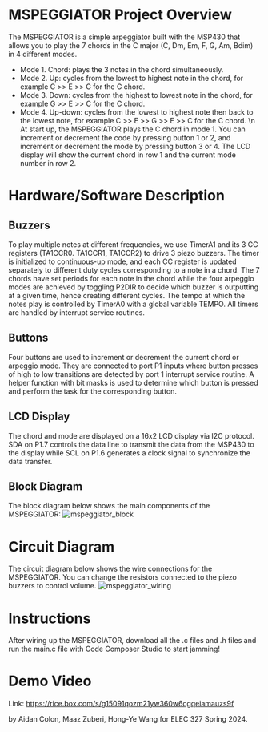 # MSPEGGIATOR Project Overview
The MSPEGGIATOR is a simple arpeggiator built with the MSP430 that allows you to play the 7 chords in the C major (C, Dm, Em, F, G, Am, Bdim) in 4 different modes.
- Mode 1. Chord:   plays the 3 notes in the chord simultaneously.
- Mode 2. Up:      cycles from the lowest to highest note in the chord, for example C >> E >> G for the C chord. 
- Mode 3. Down:    cycles from the highest to lowest note in the chord, for example G >> E >> C for the C chord.
- Mode 4. Up-down: cycles from the lowest to highest note then back to the lowest note, for example C >> E >> G >> E >> C for the C chord. \n
At start up, the MSPEGGIATOR plays the C chord in mode 1. You can increment or decrement the code by pressing button 1 or 2, and increment or decrement the mode by pressing button 3 or 4. The LCD display will show the current chord in row 1 and the current mode number in row 2.

# Hardware/Software Description
## Buzzers
To play multiple notes at different frequencies, we use TimerA1 and its 3 CC registers (TA1CCR0. TA1CCR1, TA1CCR2) to drive 3 piezo buzzers. The timer is initialized to continuous-up mode, and each CC register is updated separately to different duty cycles corresponding to a note in a chord. The 7 chords have set periods for each note in the chord while the four arpeggio modes are achieved by toggling P2DIR to decide which buzzer is outputting at a given time, hence creating different cycles. The tempo at which the notes play is controlled by TimerA0 with a global variable TEMPO. All timers are handled by interrupt service routines.

## Buttons
Four buttons are used to increment or decrement the current chord or arpeggio mode. They are connected to port P1 inputs where button presses of high to low transitions are detected by port 1 interrupt service routine. A helper function with bit masks is used to determine which button is pressed and perform the task for the corresponding button.

## LCD Display
The chord and mode are displayed on a 16x2 LCD display via I2C protocol. SDA on P1.7 controls the data line to transmit the data from the MSP430 to the display while SCL on P1.6 generates a clock signal to synchronize the data transfer.

## Block Diagram
The block diagram below shows the main components of the MSPEGGIATOR:
![mspeggiator_block](https://github.com/aidcol/elec327-final-project/assets/85061507/98978fad-2cf9-4a19-a46b-dfa9d840a3c3)

# Circuit Diagram
The circuit diagram below shows the wire connections for the MSPEGGIATOR. You can change the resistors connected to the piezo buzzers to control volume.
![mspeggiator_wiring](https://github.com/aidcol/elec327-final-project/assets/85061507/466f0a94-dbfd-498a-b099-75b5c556b3ea)

# Instructions
After wiring up the MSPEGGIATOR, download all the .c files and .h files and run the main.c file with Code Composer Studio to start jamming!

# Demo Video
Link: https://rice.box.com/s/g15091qozm21yw360w6cgqeiamauzs9f

by Aidan Colon, Maaz Zuberi, Hong-Ye Wang for ELEC 327 Spring 2024.
